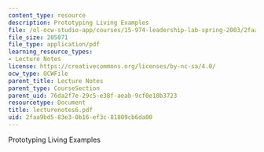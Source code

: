 ```yaml
---
content_type: resource
description: Prototyping Living Examples
file: /ol-ocw-studio-app/courses/15-974-leadership-lab-spring-2003/2faa9bd583e30b16ef3c81809cb6da00_lecturenotes6.pdf
file_size: 205071
file_type: application/pdf
learning_resource_types:
- Lecture Notes
license: https://creativecommons.org/licenses/by-nc-sa/4.0/
ocw_type: OCWFile
parent_title: Lecture Notes
parent_type: CourseSection
parent_uid: 76da2f7e-29c5-e38f-aeab-9cf0e18b3723
resourcetype: Document
title: lecturenotes6.pdf
uid: 2faa9bd5-83e3-0b16-ef3c-81809cb6da00
---
```

Prototyping Living Examples